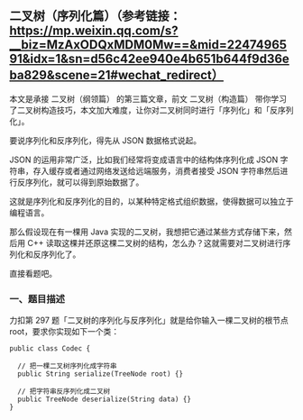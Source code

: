 ## 二叉树（序列化篇）（参考链接：https://mp.weixin.qq.com/s?__biz=MzAxODQxMDM0Mw==&mid=2247496591&idx=1&sn=d56c42ee940e4b651b644f9d36eba829&scene=21#wechat_redirect）

本文是承接 二叉树（纲领篇） 的第三篇文章，前文 二叉树（构造篇） 带你学习了二叉树构造技巧，本文加大难度，让你对二叉树同时进行「序列化」和「反序列化」。

要说序列化和反序列化，得先从 JSON 数据格式说起。

JSON 的运用非常广泛，比如我们经常将变成语言中的结构体序列化成 JSON 字符串，存入缓存或者通过网络发送给远端服务，消费者接受 JSON 字符串然后进行反序列化，就可以得到原始数据了。

这就是序列化和反序列化的目的，以某种特定格式组织数据，使得数据可以独立于编程语言。

那么假设现在有一棵用 Java 实现的二叉树，我想把它通过某些方式存储下来，然后用 C++ 读取这棵并还原这棵二叉树的结构，怎么办？这就需要对二叉树进行序列化和反序列化了。

直接看题吧。

### 一、题目描述

力扣第 297 题「二叉树的序列化与反序列化」就是给你输入一棵二叉树的根节点root，要求你实现如下一个类：

```
public class Codec {

  // 把一棵二叉树序列化成字符串
  public String serialize(TreeNode root) {}

  // 把字符串反序列化成二叉树
  public TreeNode deserialize(String data) {}
}
```